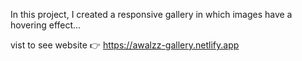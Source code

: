 In this project, I created a  responsive gallery  in which images have a hovering effect... 

vist to see website 👉 https://awalzz-gallery.netlify.app
